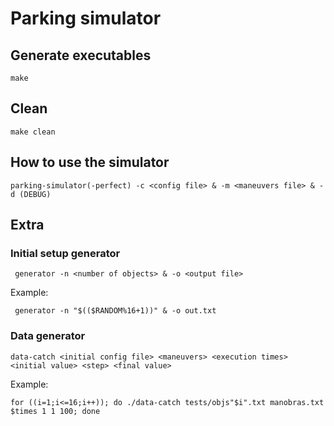 # Parking simulator

## Generate executables

    make

## Clean

    make clean

## How to use the simulator 

    parking-simulator(-perfect) -c <config file> & -m <maneuvers file> & -d (DEBUG)

## Extra

### Initial setup generator

     generator -n <number of objects> & -o <output file>

Example:

     generator -n "$(($RANDOM%16+1))" & -o out.txt

### Data generator

    data-catch <initial config file> <maneuvers> <execution times> <initial value> <step> <final value>

Example:

    for ((i=1;i<=16;i++)); do ./data-catch tests/objs"$i".txt manobras.txt $times 1 1 100; done
